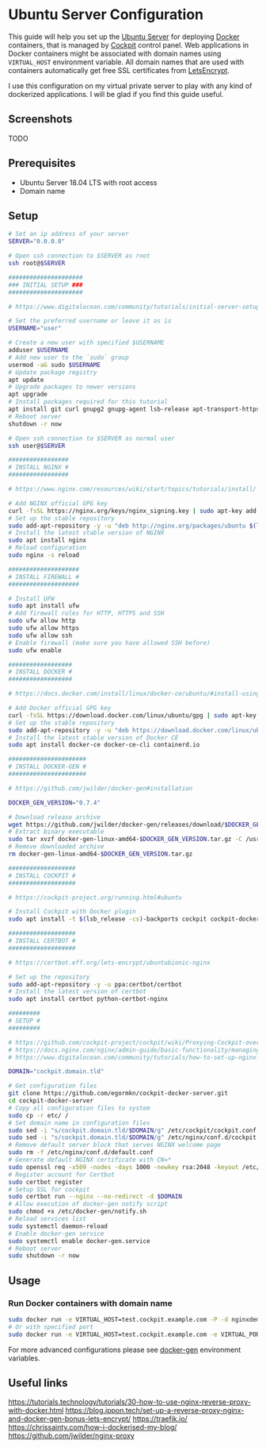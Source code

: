 # Ubuntu Server Configuration

This guide will help you set up the [Ubuntu Server](https://ubuntu.com/download/server/) for deploying [Docker](https://docs.docker.com/) containers, that is managed by [Cockpit](https://cockpit-project.org/) control panel. Web applications in Docker containers might be associated with domain names using `VIRTUAL_HOST` environment variable. All domain names that are used with containers automatically get free SSL certificates from [LetsEncrypt](https://letsencrypt.org/).

I use this configuration on my virtual private server to play with any kind of dockerized applications. I will be glad if you find this guide useful.

## Screenshots

TODO

## Prerequisites
- Ubuntu Server 18.04 LTS with root access
- Domain name

## Setup

```bash
# Set an ip address of your server
SERVER="0.0.0.0"

# Open ssh connection to $SERVER as root
ssh root@$SERVER
```

```bash
#####################
### INITIAL SETUP ### 
#####################

# https://www.digitalocean.com/community/tutorials/initial-server-setup-with-ubuntu-18-04

# Set the preferred username or leave it as is
USERNAME="user"

# Create a new user with specified $USERNAME
adduser $USERNAME
# Add new user to the `sudo` group
usermod -aG sudo $USERNAME
# Update package registry
apt update
# Upgrade packages to newer versions
apt upgrade
# Install packages required for this tutorial
apt install git curl gnupg2 gnupg-agent lsb-release apt-transport-https software-properties-common
# Reboot server
shutdown -r now
```

```bash
# Open ssh connection to $SERVER as normal user
ssh user@$SERVER
```

```bash
#################
# INSTALL NGINX #
#################

# https://www.nginx.com/resources/wiki/start/topics/tutorials/install/

# Add NGINX official GPG key
curl -fsSL https://nginx.org/keys/nginx_signing.key | sudo apt-key add -
# Set up the stable repository
sudo add-apt-repository -y -u "deb http://nginx.org/packages/ubuntu $(lsb_release -cs) nginx"
# Install the latest stable version of NGINX
sudo apt install nginx
# Reload configuration
sudo nginx -s reload
```

```bash
####################
# INSTALL FIREWALL #
####################

# Install UFW
sudo apt install ufw
# Add firewall rules for HTTP, HTTPS and SSH
sudo ufw allow http
sudo ufw allow https
sudo ufw allow ssh
# Enable firewall (make sure you have allowed SSH before)
sudo ufw enable
```

```bash
##################
# INSTALL DOCKER #
##################

# https://docs.docker.com/install/linux/docker-ce/ubuntu/#install-using-the-repository

# Add Docker official GPG key
curl -fsSL https://download.docker.com/linux/ubuntu/gpg | sudo apt-key add -
# Set up the stable repository
sudo add-apt-repository -y -u "deb https://download.docker.com/linux/ubuntu $(lsb_release -cs) stable"
# Install the latest stable version of Docker CE
sudo apt install docker-ce docker-ce-cli containerd.io
```

```bash
######################
# INSTALL DOCKER-GEN #
######################

# https://github.com/jwilder/docker-gen#installation

DOCKER_GEN_VERSION="0.7.4"

# Download release archive
wget https://github.com/jwilder/docker-gen/releases/download/$DOCKER_GEN_VERSION/docker-gen-linux-amd64-$DOCKER_GEN_VERSION.tar.gz
# Extract binary executable
sudo tar xvzf docker-gen-linux-amd64-$DOCKER_GEN_VERSION.tar.gz -C /usr/local/bin/
# Remove downloaded archive
rm docker-gen-linux-amd64-$DOCKER_GEN_VERSION.tar.gz
```

```bash
###################
# INSTALL COCKPIT #
###################

# https://cockpit-project.org/running.html#ubuntu

# Install Cockpit with Docker plugin
sudo apt install -t $(lsb_release -cs)-backports cockpit cockpit-docker
```

```bash
###################
# INSTALL CERTBOT #
###################

# https://certbot.eff.org/lets-encrypt/ubuntubionic-nginx

# Set up the repository
sudo add-apt-repository -y -u ppa:certbot/certbot
# Install the latest version of certbot
sudo apt install certbot python-certbot-nginx
```

```bash
#########
# SETUP #
#########

# https://github.com/cockpit-project/cockpit/wiki/Proxying-Cockpit-over-NGINX
# https://docs.nginx.com/nginx/admin-guide/basic-functionality/managing-configuration-files/
# https://www.digitalocean.com/community/tutorials/how-to-set-up-nginx-server-blocks-on-centos-7

DOMAIN="cockpit.domain.tld"

# Get configuration files
git clone https://github.com/egormkn/cockpit-docker-server.git
cd cockpit-docker-server
# Copy all configuration files to system
sudo cp -r etc/ /
# Set domain name in configuration files
sudo sed -i "s/cockpit.domain.tld/$DOMAIN/g" /etc/cockpit/cockpit.conf
sudo sed -i "s/cockpit.domain.tld/$DOMAIN/g" /etc/nginx/conf.d/cockpit.conf
# Remove default server block that serves NGINX welcome page
sudo rm -f /etc/nginx/conf.d/default.conf
# Generate default NGINX certificate with CN=*
sudo openssl req -x509 -nodes -days 1000 -newkey rsa:2048 -keyout /etc/nginx/ssl/nginx.key -out /etc/nginx/ssl/nginx.crt
# Register account for Certbot
sudo certbot register
# Setup SSL for cockpit
sudo certbot run --nginx --no-redirect -d $DOMAIN
# Allow execution of docker-gen notify script
sudo chmod +x /etc/docker-gen/notify.sh
# Reload services list
sudo systemctl daemon-reload
# Enable docker-gen service
sudo systemctl enable docker-gen.service
# Reboot server
sudo shutdown -r now
```

## Usage

### Run Docker containers with domain name

```bash
sudo docker run -e VIRTUAL_HOST=test.cockpit.example.com -P -d nginxdemos/hello
# Or with specified port
sudo docker run -e VIRTUAL_HOST=test.cockpit.example.com -e VIRTUAL_PORT=3000 -P -d nginxdemos/hello
```

For more advanced configurations please see [docker-gen](https://github.com/jwilder/docker-gen) environment variables.

## Useful links
https://tutorials.technology/tutorials/30-how-to-use-nginx-reverse-proxy-with-docker.html
https://blog.ippon.tech/set-up-a-reverse-proxy-nginx-and-docker-gen-bonus-lets-encrypt/
https://traefik.io/
https://chrissainty.com/how-i-dockerised-my-blog/
https://github.com/jwilder/nginx-proxy

